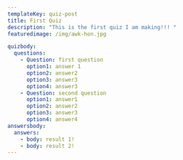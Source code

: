 ```yaml
---
templateKey: quiz-post
title: First Quiz
description: "This is the first quiz I am making!!! "
featuredimage: /img/awk-hon.jpg

quizbody:
  questions:
    - Question: first question
      option1: answer 1
      option2: answer2
      option3: answer3
      option4: answer3
    - Question: second question
      option1: answer1
      option2: answer2
      option3: answer3
      option4: answer4
answersbody:
  answers:
    - body: result 1!
    - body: result 2!
---
```

